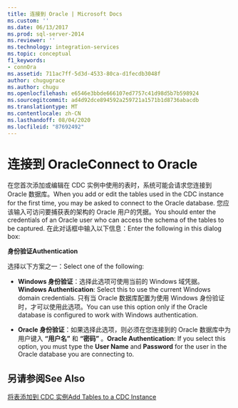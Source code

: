 ```yaml
---
title: 连接到 Oracle | Microsoft Docs
ms.custom: ''
ms.date: 06/13/2017
ms.prod: sql-server-2014
ms.reviewer: ''
ms.technology: integration-services
ms.topic: conceptual
f1_keywords:
- connOra
ms.assetid: 711ac7ff-5d3d-4533-80ca-d1fecdb3048f
author: chugugrace
ms.author: chugu
ms.openlocfilehash: e6546e3bbde666107ed7757c41d98d5b7b598924
ms.sourcegitcommit: ad4d92dce894592a259721a1571b1d8736abacdb
ms.translationtype: MT
ms.contentlocale: zh-CN
ms.lasthandoff: 08/04/2020
ms.locfileid: "87692492"
---
```

# <a name="connect-to-oracle"></a><span data-ttu-id="5b0d5-102">连接到 Oracle</span><span class="sxs-lookup"><span data-stu-id="5b0d5-102">Connect to Oracle</span></span>
  <span data-ttu-id="5b0d5-103">在您首次添加或编辑在 CDC 实例中使用的表时，系统可能会请求您连接到 Oracle 数据库。</span><span class="sxs-lookup"><span data-stu-id="5b0d5-103">When you add or edit the tables used in the CDC instance for the first time, you may be asked to connect to the Oracle database.</span></span> <span data-ttu-id="5b0d5-104">您应该输入可访问要捕获表的架构的 Oracle 用户的凭据。</span><span class="sxs-lookup"><span data-stu-id="5b0d5-104">You should enter the credentials of an Oracle user who can access the schema of the tables to be captured.</span></span> <span data-ttu-id="5b0d5-105">在此对话框中输入以下信息：</span><span class="sxs-lookup"><span data-stu-id="5b0d5-105">Enter the following in this dialog box:</span></span>  
  
 <span data-ttu-id="5b0d5-106">**身份验证**</span><span class="sxs-lookup"><span data-stu-id="5b0d5-106">**Authentication**</span></span>  
  
 <span data-ttu-id="5b0d5-107">选择以下方案之一：</span><span class="sxs-lookup"><span data-stu-id="5b0d5-107">Select one of the following:</span></span>  
  
-   <span data-ttu-id="5b0d5-108">**Windows 身份验证**：选择此选项可使用当前的 Windows 域凭据。</span><span class="sxs-lookup"><span data-stu-id="5b0d5-108">**Windows Authentication**: Select this to use the current Windows domain credentials.</span></span> <span data-ttu-id="5b0d5-109">只有当 Oracle 数据库配置为使用 Windows 身份验证时，才可以使用此选项。</span><span class="sxs-lookup"><span data-stu-id="5b0d5-109">You can use this option only if the Oracle database is configured to work with Windows authentication.</span></span>  
  
-   <span data-ttu-id="5b0d5-110">**Oracle 身份验证**：如果选择此选项，则必须在您连接到的 Oracle 数据库中为用户键入 **“用户名”** 和 **“密码”** 。</span><span class="sxs-lookup"><span data-stu-id="5b0d5-110">**Oracle Authentication**: If you select this option, you must type the **User Name** and **Password** for the user in the Oracle database you are connecting to.</span></span>  
  
## <a name="see-also"></a><span data-ttu-id="5b0d5-111">另请参阅</span><span class="sxs-lookup"><span data-stu-id="5b0d5-111">See Also</span></span>  
 [<span data-ttu-id="5b0d5-112">将表添加到 CDC 实例</span><span class="sxs-lookup"><span data-stu-id="5b0d5-112">Add Tables to a CDC Instance</span></span>](add-tables-to-a-cdc-instance.md)  
  
  
